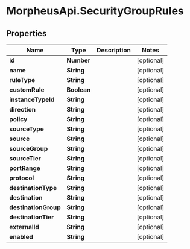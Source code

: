 # MorpheusApi.SecurityGroupRules

## Properties

Name | Type | Description | Notes
------------ | ------------- | ------------- | -------------
**id** | **Number** |  | [optional] 
**name** | **String** |  | [optional] 
**ruleType** | **String** |  | [optional] 
**customRule** | **Boolean** |  | [optional] 
**instanceTypeId** | **String** |  | [optional] 
**direction** | **String** |  | [optional] 
**policy** | **String** |  | [optional] 
**sourceType** | **String** |  | [optional] 
**source** | **String** |  | [optional] 
**sourceGroup** | **String** |  | [optional] 
**sourceTier** | **String** |  | [optional] 
**portRange** | **String** |  | [optional] 
**protocol** | **String** |  | [optional] 
**destinationType** | **String** |  | [optional] 
**destination** | **String** |  | [optional] 
**destinationGroup** | **String** |  | [optional] 
**destinationTier** | **String** |  | [optional] 
**externalId** | **String** |  | [optional] 
**enabled** | **String** |  | [optional] 


